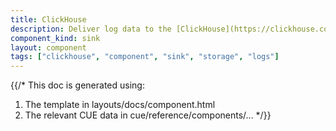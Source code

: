 ```yaml
---
title: ClickHouse
description: Deliver log data to the [ClickHouse](https://clickhouse.com) database
component_kind: sink
layout: component
tags: ["clickhouse", "component", "sink", "storage", "logs"]
---
```


{{/*
This doc is generated using:

1. The template in layouts/docs/component.html
2. The relevant CUE data in cue/reference/components/...
*/}}

